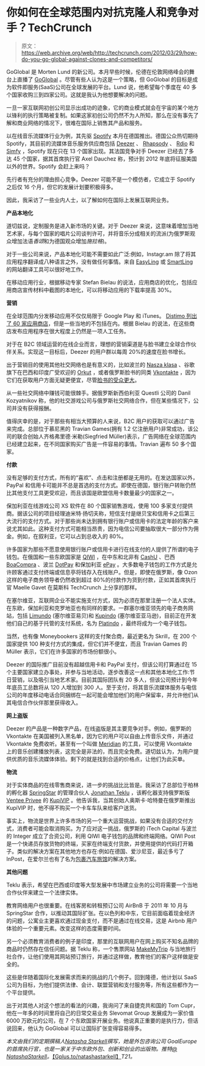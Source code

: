 # 你如何在全球范围内对抗克隆人和竞争对手？TechCrunch

> 原文：<https://web.archive.org/web/http://techcrunch.com/2012/03/29/how-do-you-go-global-against-clones-and-competitors/>

GoGlobal 是 Morten Lund 的新公司。本月早些时候，伦德在伦敦网络峰会的舞台上直播了 [GoGlobal](https://web.archive.org/web/20230204112930/http://new.livestream.com/websummit/LWS/videos/349962) 。尽管有些人认为这是一个策略，但 GoGlobal 的目标是成为软件即服务(SaaS)公司在全球发展的平台。Lund 说，他希望每个季度在 40 多个国家收购三到四家公司。这就是我认为他想要解决的问题。

一旦一家互联网初创公司显示出成功的迹象，它的商业模式就会在宇宙的某个地方以锋利的执行策略被复制。如果这家初创公司仍然不为人所知，那么在没有事先了解和商业网络的情况下，很难在国际上销售其产品和服务。

以在线音乐流媒体行业为例，其先驱 [Spotify](https://web.archive.org/web/20230204112930/http://www.spotify.com/) 本月在德国推出。德国公众热切期待 Spotify，其目前的流媒体音乐服务供应商包括 [Deezer](https://web.archive.org/web/20230204112930/http://www.deezer.com/) 、 [Rhapsody](https://web.archive.org/web/20230204112930/http://www.rhapsody.com/) 、 [Rdio](https://web.archive.org/web/20230204112930/http://www.rdio.com/) 和 [Simfy](https://web.archive.org/web/20230204112930/http://www.simfy.de/) ，Spotify 现在只在 13 个国家出现。其法国竞争对手 Deezer 已经去了多达 45 个国家，据其首席执行官 Axel Dauchez 称，预计到 2012 年底将征服美国以外的世界。Spotify 会赶上来吗？

先行者有充分的理由担心竞争。Deezer 可能不是一个模仿者，它成立于 Spotify 之后仅 16 个月，但它的发展计划要积极得多。

因此，我采访了一些业内人士，以了解如何在国际上发展互联网业务。

**产品本地化**

道切兹说，定制服务是进入新市场的关键。对于 Deezer 来说，这意味着增加当地艺术家，与每个国家的唱片公司谈判许可，并将音乐分成相关的流派(为俄罗斯观众增加法语*香颂*和为德国观众增加*施拉格*)。

对于一些公司来说，产品本地化可能不需要如此广泛:例如，Instagr.am 除了将其应用程序翻译成八种语言之外，没有做任何事情。来自 [EasyLing](https://web.archive.org/web/20230204112930/http://www.easyling.com/) 或 [SmartLing](https://web.archive.org/web/20230204112930/http://www.smartling.com/) 的网站翻译工具可以很好地工作。

在移动应用行业，根据移动专家 Stefan Bielau 的说法，应用商店的优化，包括应用商店宣传材料中截图的本地化，可以将移动应用的下载率提高 30%。

**营销**

在全球范围内分发移动应用不仅仅局限于 Google Play 和 iTunes。 [Distimo 列出了 60 家应用商店](https://web.archive.org/web/20230204112930/http://www.distimo.com/appstores/stores/index/category:del)，但是一些当地的不包括在内。根据 Bielau 的说法，在这些商店发布应用程序在很大程度上仍然是一项人工任务。

对于在 B2C 领域运营的在线企业而言，理想的营销渠道是与脸书建立全球合作伙伴关系。实现这一目标后，Deezer 的用户群以每周 20%的速度在脸书增长。

出于营销目的使用其他社交网络也是有意义的，比如波兰的 [Nasza klasa](https://web.archive.org/web/20230204112930/http://nasza-klasa.pl/) 、谷歌旗下在巴西和印度广受欢迎的 [Orkut](https://web.archive.org/web/20230204112930/http://www.orkut.com/) ，或者俄罗斯脸书的同类 [Vkontakte](https://web.archive.org/web/20230204112930/http://vk.com/) ，因为它们在获取用户方面无疑更便宜，尽管[脸书的受众更大](https://web.archive.org/web/20230204112930/http://goaleurope.com/wp-content/uploads/2012/03/European-Internet-Audience-Chart-Sep-2011-by-GoalEurope.jpg)。

从一些社交网络中赚钱可能很棘手。据俄罗斯新西伯利亚 Questli 公司的 Danil Kozyatnikov 称，他的社交游戏公司与俄罗斯社交网络合作，但在某些情况下，公司并没有获得报酬。

值得庆幸的是，对于那些有相当大预算的人来说，B2C 用户的获取可以通过广告来完成。总部位于慕尼黑的 Travian Games(拥有 1.2 亿注册用户)非常成功，该公司的联合创始人齐格弗里德·米勒(Siegfried Müller)表示，广告网络在全球范围内已经建立起来，在不同国家购买广告是一件容易的事情。Travian 遍布 50 多个国家。

**付款**

没有足够的支付方式，所有的“喜欢”、点击和注册都是无用的。在发达国家以外，PayPal 和信用卡可能并不总是首选的支付方式。即使在德国，银行账户转账仍然比其他支付工具更受欢迎，而且该国是欧盟信用卡数量最少的国家之一。

保加利亚在线游戏公司 XS 软件在 80 个国家销售游戏，使用 100 多家支付提供商。据该公司的项目经理迪米特·扬切夫称，短信支付是继贝宝和信用卡之后第三大流行的支付方式。对于那些尚未达到拥有银行账户或信用卡的法定年龄的客户来说尤其如此。这种支付方式可能相当昂贵，因为电信公司要抽取很大一部分作为佣金。例如，在叙利亚，它可以占到总收入的 80%。

许多国家为那些不愿意使用银行账户或信用卡进行在线支付的人提供了所谓的电子钱包。在俄国和一些东欧国家是 [QIWI](https://web.archive.org/web/20230204112930/https://w.qiwi.ru/features.action) ，在中东和北非有 [CashU](https://web.archive.org/web/20230204112930/https://www.cashu.com/) 、巴西 [BoaCompra](https://web.archive.org/web/20230204112930/http://www.boacompra.com/) 、波兰 [DotPay](https://web.archive.org/web/20230204112930/http://www.dotpay.pl/) 和保加利亚 [ePay](https://web.archive.org/web/20230204112930/https://www.epay.bg/reg/en/) 。大多数电子钱包的工作方式是允许顾客通过支付终端或信息亭将钱存入在线账户。但是，即使在俄罗斯，像 Ozon 这样的电子商务领导者仍然收到超过 80%的付款作为货到付款，正如其首席执行官 Maelle Gavet 在莫斯科 TechCrunch 上分享的那样。

在塞尔维亚，互联网企业不能实施支付方式，因为必须在那里注册一个法人实体。在东欧，保加利亚和克罗地亚也有同样的要求。一群塞尔维亚领先的电子商务网站，包括 [Limundo](https://web.archive.org/web/20230204112930/http://www.limundo.com/) (塞尔维亚易贝)和 [Kupindo](https://web.archive.org/web/20230204112930/http://www.kupindo.com/) (塞尔维亚亚马逊)，目前正在开发他们自己的基于托管的支付系统，名为 [Platindo](https://web.archive.org/web/20230204112930/http://www.linkedin.com/company/limundo) ，最终将成为一个电子钱包。

当然，也有像 Moneybookers 这样的支付聚合商，最近更名为 Skrill，在 200 个国家提供 100 种支付方式的集成，但它们并不便宜，而且 Travian Games 的 Müller 表示，它们在许多国家的市场份额很小。

Deezer 的国际推广目前没有超越信用卡和 PayPal 支付，但该公司打算通过在 15 个主要国家建立办事处，并参与当地活动，逐步改善这一点和其他本地化工作:节日营销，以及吸引当地艺术家。目前其国际团队有 20 多人，但该公司预计到今年年底员工总数将从 120 人增加到 300 人。至于支付，将其音乐流媒体服务与电信公司的年度移动电话合同捆绑在一起可能会增加他们的用户保留率，并允许他们从其电信合作伙伴那里获得收入。

**网上盗版**

Deezer 的产品是一种数字产品，在线盗版是其主要竞争对手。例如，俄罗斯的 Vkontakte 在美国被列入黑名单，因为它的用户可以自由上传音乐文件，并通过 Vkontakte 免费收听。甚至有一个叫做 [Meridian](https://web.archive.org/web/20230204112930/http://meridianvk.com/en/) 的工具，可以使用 Vkontakte 上的音乐创建播放列表，这完全是非法的，而且完全免费。道切兹认为，为用户提供优质的音乐流媒体体验。剩下的就是找到合适的价格点，让他们为此买单。

**物流**

对于实体商品的在线零售商来说，进一步的挑战比比皆是。我采访了总部位于柏林的孵化器 [SpringStar](https://web.archive.org/web/20230204112930/http://www.springstar.com/) 的管理合伙人 [Jonathan Teklu](https://web.archive.org/web/20230204112930/http://www.linkedin.com/in/jonathanteklu) ，该孵化器支持俄罗斯版 [Ventee Privee](https://web.archive.org/web/20230204112930/https://secure.us.venteprivee.com/vp4/Login/Portal_US.aspx) 的 [KupiVIP](https://web.archive.org/web/20230204112930/http://www.kupivip.ru/) 。他告诉我，当其创始人奥斯卡·哈特曼在俄罗斯推出 KupiVIP 时，他不得不购买一个卡车车队来给客户送货。

事实上，物流是世界上许多市场的另一个重大运营挑战，如果没有合适的交付方式，消费者可能会取消购买。为了应对这一挑战，俄罗斯的 iTech Capital 与波兰的 Integer 成立了合资公司，利用 QIWI 电子钱包的品牌和终端网络。QIWI Post 是一个快递员存放货物的终端，买家在终端支付货款，并使用提供的代码打开箱子。类似的解决方案在其他地方也存在:例如在德国、爱沙尼亚，最近多亏了 InPost，在爱尔兰也有了名为[包裹汽车旅馆](https://web.archive.org/web/20230204112930/http://parcelmotel.com/)的解决方案。

**其他问题**

Teklu 表示，希望在巴西或印度等大型发展中市场建立业务的公司将需要一个当地合作伙伴来建立一个法律实体。

教育网络用户也很重要。在线客房和转租预订公司 AirBnB 于 2011 年 10 月与 SpringStar 合作，以推动其国际扩张。在以色列和中东，它目前面临着现金经济的问题，公寓业主更喜欢通过现金支付，而不是通过在线交易，这是 Airbnb 用户体验的一个重要元素。改变这样的态度需要时间。

另一个必须教育消费者的例子是印度，那里的互联网用户在网上购买不知名品牌的商品时仍然存在信任问题。据 Teklu 称，一个售票网站 [MakeMyTrip](https://web.archive.org/web/20230204112930/http://www.makemytrip.com/) 与当地旅行社合作，让他们使用其网站预订旅行，并通过这样做，教育他们的客户这样做是安全的。

这些是伴随着国际化发展需求而来的挑战的几个例子。回到隆德，他计划以 SaaS 公司为目标，为他们提供法律、会计、联盟营销和支付服务等，所有这些都作为一个平台提供。

出于对其他人对这个想法的看法的兴趣，我询问了来自捷克共和国的 Tom Cupr，他在一年多的时间里将自己的日常交易业务 Slevomat Group 发展成为一家价值 6000 万欧元的公司，在 7 个东欧国家开展业务。他说真正重要的是执行力，但话说回来，他认为 GoGlobal 可以让国际扩张变得容易得多。

*本文由我们的定期撰稿人*[*Natasha Starkell*](https://web.archive.org/web/20230204112930/https://plus.google.com/u/0/117455655499076377218/posts)*撰写，她是外包咨询公司 GoalEurope* *的首席执行官，也是一家关于中东欧外包、创新和创业的出版物。推特*[*@ NatashaStarkell*](https://web.archive.org/web/20230204112930/https://twitter.com/#!/NatashaStarkell)*。*[【Gplus.to/natashastarkell】](https://web.archive.org/web/20230204112930/https://plus.google.com/u/0/117455655499076377218/posts)*T21。*